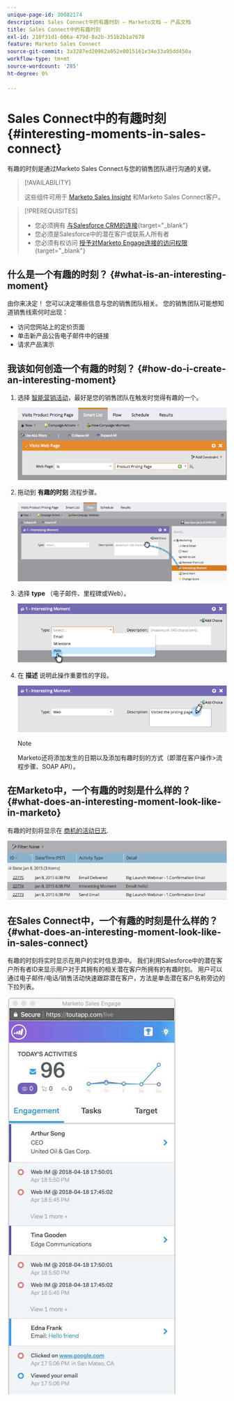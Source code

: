 ```yaml
---
unique-page-id: 30082174
description: Sales Connect中的有趣时刻 — Marketo文档 — 产品文档
title: Sales Connect中的有趣时刻
exl-id: 210f31d1-606a-479d-8a2b-351b2b1a7678
feature: Marketo Sales Connect
source-git-commit: 3a3287ed20962a052e0015161e34e33a95dd450a
workflow-type: tm+mt
source-wordcount: '285'
ht-degree: 0%

---
```


# Sales Connect中的有趣时刻 {#interesting-moments-in-sales-connect}

有趣的时刻是通过Marketo Sales Connect与您的销售团队进行沟通的关键。

>[!AVAILABILITY]
>
>这些组件可用于 [Marketo Sales Insight](/help/marketo/product-docs/marketo-sales-insight/msi-for-salesforce/features/tabs-in-the-msi-panel/interesting-moments/using-interesting-moments.md) 和Marketo Sales Connect客户。

>[!PREREQUISITES]
>
>* 您必须拥有 [与Salesforce CRM的连接](/help/marketo/product-docs/marketo-sales-connect/crm/salesforce-integration/connect-your-sales-connect-account-to-salesforce.md){target="_blank"}
>* 您必须是Salesforce中的潜在客户或联系人所有者
>* 您必须有权访问 [授予对Marketo Engage连接的访问权限](/help/marketo/product-docs/marketo-sales-connect/marketo/granting-access-to-users.md){target="_blank"}

## 什么是一个有趣的时刻？ {#what-is-an-interesting-moment}

由你来决定！ 您可以决定哪些信息与您的销售团队相关。 您的销售团队可能想知道销售线索何时出现：

* 访问您网站上的定价页面
* 单击新产品公告电子邮件中的链接
* 请求产品演示

## 我该如何创造一个有趣的时刻？ {#how-do-i-create-an-interesting-moment}

1. 选择 [智能营销活动](/help/marketo/product-docs/core-marketo-concepts/smart-campaigns/understanding-smart-campaigns.md)，最好是您的销售团队在触发时觉得有趣的一个。

   ![](assets/image2015-1-8-18-3a8-3a54.png)

1. 拖动到 **有趣的时刻** 流程步骤。

   ![](assets/image2015-1-8-18-3a15-3a20.png)

1. 选择 **type** （电子邮件、里程碑或Web）。

   ![](assets/image2015-1-8-18-3a17-3a16.png)

1. 在 **描述** 说明此操作重要性的字段。

   ![](assets/image2015-1-8-18-3a18-3a23.png)

   >[!NOTE]
   >
   >Marketo还将添加发生的日期以及添加有趣时刻的方式（即潜在客户操作>流程步骤、SOAP API）。

## 在Marketo中，一个有趣的时刻是什么样的？  {#what-does-an-interesting-moment-look-like-in-marketo}

有趣的时刻将显示在 [商机的活动日志](/help/marketo/product-docs/core-marketo-concepts/smart-lists-and-static-lists/managing-people-in-smart-lists/using-the-person-detail-page.md).

![](assets/image2015-1-14-18-3a45-3a58.png)

## 在Sales Connect中，一个有趣的时刻是什么样的？ {#what-does-an-interesting-moment-look-like-in-sales-connect}

有趣的时刻将实时显示在用户的实时信息源中。 我们利用Salesforce中的潜在客户所有者ID来显示用户对于其拥有的相关潜在客户所拥有的有趣时刻。 用户可以通过电子邮件/电话/销售活动快速跟踪潜在客户，方法是单击潜在客户名称旁边的下拉列表。

![](assets/engagement.jpg)

